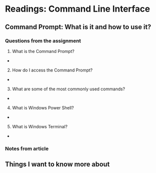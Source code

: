 # Readings: Command Line Interface

## Command Prompt: What is it and how to use it?

### Questions from the assignment
1. What is the Command Prompt?
-

2. How do I access the Command Prompt?
-

3. What are some of the most commonly used commands?
-

4. What is Windows Power Shell?
-

5. What is Windows Terminal?
-

### Notes from article 

## Things I want to know more about 

